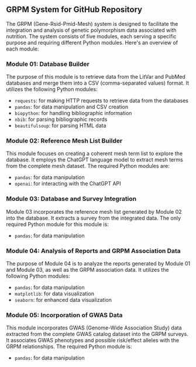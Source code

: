 ## GRPM System for GitHub Repository

The GRPM (Gene-Rsid-Pmid-Mesh) system is designed to facilitate the integration and analysis of genetic polymorphism data associated with nutrition. The system consists of five modules, each serving a specific purpose and requiring different Python modules. Here's an overview of each module:

### Module 01: Database Builder

The purpose of this module is to retrieve data from the LitVar and PubMed databases and merge them into a CSV (comma-separated values) format. It utilizes the following Python modules:

- `requests`: for making HTTP requests to retrieve data from the databases
- `pandas`: for data manipulation and CSV creation
- `biopython`: for handling bibliographic information
- `nbib`: for parsing bibliographic records
- `beautifulsoup`: for parsing HTML data

### Module 02: Reference Mesh List Builder

This module focuses on creating a coherent mesh term list to explore the database. It employs the ChatGPT language model to extract mesh terms from the complete mesh dataset. The required Python modules are:

- `pandas`: for data manipulation
- `openai`: for interacting with the ChatGPT API

### Module 03: Database and Survey Integration

Module 03 incorporates the reference mesh list generated by Module 02 into the database. It extracts a survey from the integrated data. The only required Python module for this module is:

- `pandas`: for data manipulation

### Module 04: Analysis of Reports and GRPM Association Data

The purpose of Module 04 is to analyze the reports generated by Module 01 and Module 03, as well as the GRPM association data. It utilizes the following Python modules:

- `pandas`: for data manipulation
- `matplotlib`: for data visualization
- `seaborn`: for enhanced data visualization

### Module 05: Incorporation of GWAS Data

This module incorporates GWAS (Genome-Wide Association Study) data extracted from the complete GWAS catalog dataset into the GRPM surveys. It associates GWAS phenotypes and possible risk/effect alleles with the GRPM relationships. The required Python module is:

- `pandas`: for data manipulation
